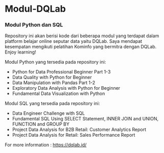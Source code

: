 # Modul-DQLab
### Modul Python dan SQL

Repository ini akan berisi kode dari beberapa modul yang terdapat dalam platform belajar online seputar data yaitu DQLab. Saya mendapat kesempatan mengikuti pelatihan Kominfo yang bermitra dengan DQLab. Enjoy learning!

Modul Python yang tersedia pada repository ini:
* Python for Data Professional Beginner Part 1-3
* Data Quality with Python for Beginner
* Data Manipulation with Pandas Part 1-2
* Exploratory Data Analysis with Python for Beginner
* Fundamental Data Visualization with Python

Modul SQL yang tersedia pada repository ini:
* Data Engineer Challenge with SQL
* Fundamental SQL Using SELECT Statement, INNER JOIN and UNION, FUNCTION and GROUP BY
* Project Data Analysis for B2B Retail: Customer Analytics Report
* Project Data Analysis for Retail: Sales Performance Report

For more information : https://dqlab.id/
